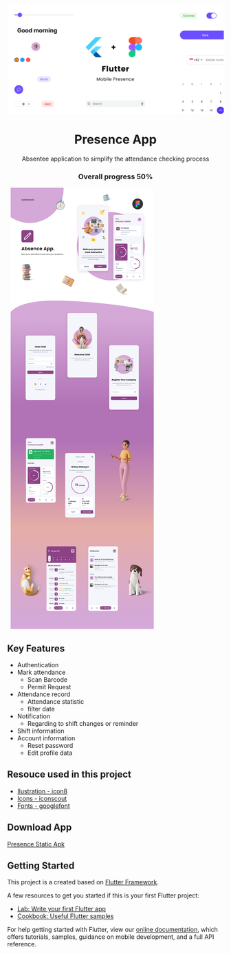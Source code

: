 ![heading](/readme/heading.png)


<h1 align="center">Presence App</h1>
<p align="center">Absentee application to simplify the attendance checking process </p>
<h3 align="center">Overall progress <strong>50%</strong></h3>

&nbsp;
![heading](/readme/presence.png)
&nbsp;

## Key Features

* Authentication
* Mark attendance
  * Scan Barcode
  * Permit Request
* Attendance record
  * Attendance statistic
  * filter date
* Notification
  * Regarding to shift changes or reminder
* Shift information
* Account information
  * Reset password
  * Edit profile data
&nbsp;

## Resouce used in this project

* [Ilustration - icon8](icons8.com)
* [Icons - iconscout](https://iconscout.com/)
* [Fonts - googlefont](https://fonts.google.com/)
&nbsp;

## Download App

[Presence Static Apk](/readme/presence.apk)
&nbsp;

## Getting Started

This project is a created based on [Flutter Framework](https://flutter.dev/).

A few resources to get you started if this is your first Flutter project:

- [Lab: Write your first Flutter app](https://flutter.dev/docs/get-started/codelab)
- [Cookbook: Useful Flutter samples](https://flutter.dev/docs/cookbook)

For help getting started with Flutter, view our
[online documentation](https://flutter.dev/docs), which offers tutorials,
samples, guidance on mobile development, and a full API reference.
